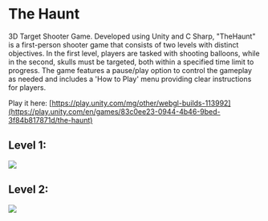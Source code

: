 # The Haunt

3D Target Shooter Game.
Developed using Unity and C Sharp, "TheHaunt" is a first-person shooter game that consists of two levels with distinct objectives. In the first level, players are tasked with shooting balloons, while in the second, skulls must be targeted, both within a specified time limit to progress. The game features a pause/play option to control the gameplay as needed and includes a 'How to Play' menu providing clear instructions for players.


Play it here: [https://play.unity.com/mg/other/webgl-builds-113992](https://play.unity.com/en/games/83c0ee23-0944-4b46-9bed-3f84b817871d/the-haunt) 


## Level 1:
![](https://github.com/evericain01/the-haunt/blob/main/lev1.gif)

## Level 2:
![](https://github.com/evericain01/the-haunt/blob/main/lev2.gif)



